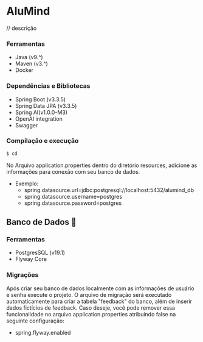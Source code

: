 # AluMind
// descrição
  ### Ferramentas
  - Java (v9.^)
  - Maven (v3.^)
  - Docker
  ### Dependências e Bibliotecas
  -  Spring Boot (v3.3.5)
  -  Spring Data JPA (v3.3.5)
  -  Spring AI(v1.0.0-M3)
  - OpenAI integration
  - Swagger                                  
  ### Compilação e execução
  ```bash
  $ cd 
  ```
No Arquivo application.properties dentro do diretório resources, adicione as informações para conexão com seu banco de dados.
- Exemplo:
    - spring.datasource.url=jdbc:postgresql://localhost:5432/alumind_db
    - spring.datasource.username=postgres
    - spring.datasource.password=postgres

## Banco de Dados :bank:
### Ferramentas
- PostgresSQL (v19.1)
- Flyway Core
### Migrações
Após criar seu banco de dados localmente com as informações de usuário e senha execute o projeto. O arquivo de migração será executado automaticamente para criar a tabela "feedback" do banco, além de inserir dados fictícios de feedback. Caso deseje, você pode remover essa funcionalidade no arquivo application.properties atribuindo false na seguinte configuração:
- spring.flyway.enabled

  



